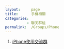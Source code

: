 ```yaml
---
layout:     page
title:      手機相關
categories: 
          - 聊天群組
permalink:  /Groups/Phone
---
```


1. [iPhone使用交流群](https://telegram.me/joinchat/AtZvGj93dJaVpm4QJD9usA)
